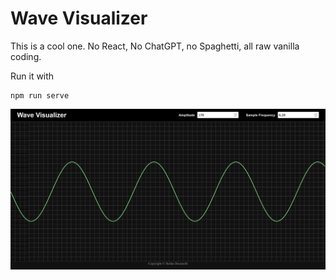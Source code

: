 # Wave Visualizer
This is a cool one. No React, No ChatGPT, no Spaghetti, all raw vanilla coding. 

Run it with
```
npm run serve
```

![screensot of app](/images/screenshot.png)